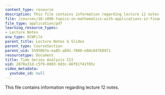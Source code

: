```yaml
---
content_type: resource
description: This file contains information regarding lecture 12 notes.
file: /courses/18-s096-topics-in-mathematics-with-applications-in-finance-fall-2013/2878a31dc5f908839d3c66f61f41f85c_MIT18_S096F13_lecnote12.pdf
file_type: application/pdf
learning_resource_types:
- Lecture Notes
ocw_type: OCWFile
parent_title: Lecture Notes & Slides
parent_type: CourseSection
parent_uid: 5595067e-ea85-a891-7808-e0dc047689f1
resourcetype: Document
title: Time Series Analysis III
uid: 2878a31d-c5f9-0883-9d3c-66f61f41f85c
video_metadata:
  youtube_id: null
---
```

This file contains information regarding lecture 12 notes.


